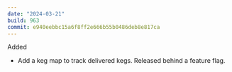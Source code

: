 ```yaml
---
date: "2024-03-21"
build: 963
commit: e940eebbc15a6f8ff2e666b55b0486deb8e817ca
---
```


Added
- Add a keg map to track delivered kegs. Released behind a feature flag.
